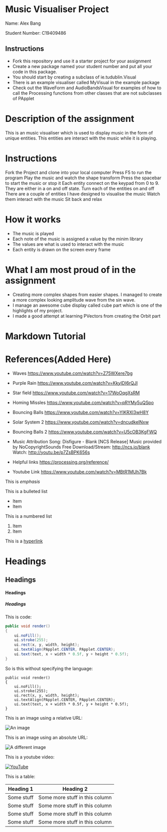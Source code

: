 # Music Visualiser Project

Name: Alex Bang

Student Number: C19409486

## Instructions
- Fork this repository and use it a starter project for your assignment
- Create a new package named your student number and put all your code in this package.
- You should start by creating a subclass of ie.tudublin.Visual
- There is an example visualiser called MyVisual in the example package
- Check out the WaveForm and AudioBandsVisual for examples of how to call the Processing functions from other classes that are not subclasses of PApplet

# Description of the assignment
This is an music visualiser which is used to display music in the form of unique entities. This entities are
interact with the music while it is playing.

# Instructions
Fork the Project and clone into your local computer
Press F5 to run the program
Play the music and watch the shape transform
Press the spacebar to start the music or stop it
Each entity connect on the keypad from 0 to 9. They are either in a on and off state.
Turn each of the entities on and off
There are a couple of entities I have designed to visualise the music
Watch them interact with the music
Sit back and relax

# How it works
- The music is played 
- Each note of the music is assigned a value by the minim library
- The values are what is used to interact with the music
- Each entity is drawn on the screen every frame

# What I am most proud of in the assignment
- Creating more complex shapes from easier shapes. I managed to create a more complex looking amplitude wave from the sin wave.
- I manage an awesome cube display called cube part which is one of the highlights of my project.
- I made a good attempt at learning PVectors from creating the Orbit part


# Markdown Tutorial

# References(Added Here)
- Waves
https://www.youtube.com/watch?v=Z75WXere7bg 

- Purple Rain
https://www.youtube.com/watch?v=KkyIDI6rQJI

- Star field
https://www.youtube.com/watch?v=17WoOqgXsRM

- Homing Missles
https://www.youtube.com/watch?v=pRYMy5uQSpo

- Bouncing Balls
https://www.youtube.com/watch?v=YIKRXl3wH8Y

- Solar System 2
https://www.youtube.com/watch?v=dncudkelNxw

- Bouncing Balls 2
https://www.youtube.com/watch?v=U5cOB3KgFWQ

- Music Attribution
Song: Disfigure - Blank [NCS Release]
Music provided by NoCopyrightSounds
Free Download/Stream: http://ncs.io/blank
Watch: http://youtu.be/p7ZsBPK656s

- Helpful links
https://processing.org/reference/

- Youtube Link
https://www.youtube.com/watch?v=MBtR1MUh7Bk


This is *emphasis*

This is a bulleted list

- Item
- Item

This is a numbered list

1. Item
1. Item

This is a [hyperlink](http://bryanduggan.org)

# Headings
## Headings
#### Headings
##### Headings

This is code:

```Java
public void render()
{
	ui.noFill();
	ui.stroke(255);
	ui.rect(x, y, width, height);
	ui.textAlign(PApplet.CENTER, PApplet.CENTER);
	ui.text(text, x + width * 0.5f, y + height * 0.5f);
}
```

So is this without specifying the language:

```
public void render()
{
	ui.noFill();
	ui.stroke(255);
	ui.rect(x, y, width, height);
	ui.textAlign(PApplet.CENTER, PApplet.CENTER);
	ui.text(text, x + width * 0.5f, y + height * 0.5f);
}
```

This is an image using a relative URL:

![An image](images/p8.png)

This is an image using an absolute URL:

![A different image](https://bryanduggandotorg.files.wordpress.com/2019/02/infinite-forms-00045.png?w=595&h=&zoom=2)

This is a youtube video:

[![YouTube](http://img.youtube.com/vi/J2kHSSFA4NU/0.jpg)](https://www.youtube.com/watch?v=J2kHSSFA4NU)

This is a table:

| Heading 1 | Heading 2 |
|-----------|-----------|
|Some stuff | Some more stuff in this column |
|Some stuff | Some more stuff in this column |
|Some stuff | Some more stuff in this column |
|Some stuff | Some more stuff in this column |

